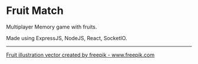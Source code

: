 # Fruit Match

Multiplayer Memory game with fruits.

Made using ExpressJS, NodeJS, React, SocketIO.

---

<a href="https://www.freepik.com/vectors/fruit-illustration">Fruit illustration vector created by freepik - www.freepik.com</a>
